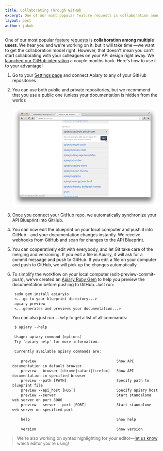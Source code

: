 ```yaml
---
title: Collaborating Through GitHub
excerpt: One of our most popular feature requests is collaboration among multiple users. Here's how you can use our GitHub integration to do that
layout: post
author: jakub
---
```


One of our most popular [feature requests](https://apiary.uservoice.com/forums/120125-general/suggestions/3003895-share-one-api-among-several-users) is **collaboration among multiple users**. We hear you and we're working on it, but it will take time —we want to get the collaboration model right. However, that doesn't mean you can't start collaborating with your colleagues on your API design right away. We [launched our GitHub integration](http://blog.apiary.io/2012/05/21/to-our-wonderful-beta-testers/) a couple months back. Here's how to use it to your advantage!

1. Go to your [Settings page](https://apiary.io/settings) and connect Apiary to any of your GitHub repositories
2. You can use both public and private repositories, but we recommend that you use a public one (unless your documentation is hidden from the world):

     ![Github Repos Association](/images/2012-09-13-github-repos.png)

3. Once you connect your GitHub repo, we automatically synchronize your API Blueprint into GitHub.
4. You can now edit the blueprint on your local computer and push it into GitHub&mdash;and your documentation changes instantly. We receive webhooks from GitHub and scan for changes to the API Blueprint.
5. You can cooperatively edit with everybody, and let Git take care of the merging and versioning. If you edit a file in Apiary, it will ask for a commit message and push to GitHub. If you edit a file on your computer and push to GitHub, we will pick up the changes automatically.

6. To simplify the workflow on your local computer (edit-preview-commit-push), we've created an [Apiary Ruby Gem](https://github.com/apiaryio/apiary-client) to help you preview the documentation before pushing to GitHub. Just run:

        sudo gem install apiaryio
        <...go to your blueprint directory...>
        apiary preview
        <...generates and previews your documentation...>

    You can also just run `--help` to get a list of all commands:

        $ apiary --help

        Usage: apiary command [options]
        Try 'apiary help' for more information.

        Currently available apiary commands are:

           preview                                     Show API documentation in default browser
           preview --browser [chrome|safari|firefox]   Show API documentation in specified browser
           preview --path [PATH]                       Specify path to blueprint file
           preview --api_host [HOST]                   Specify apiary host
           preview --server                            Start standalone web server on port 8080
           preview --server --port [PORT]              Start standalone web server on specified port

           help                                        Show help

           version                                     Show version

> We're also working on syntax highlighting for your editor&mdash;[let us know](http://support.apiary.io/forums/120125-general/suggestions/3078545-create-package-for-sublime-text) which editor you're using!
